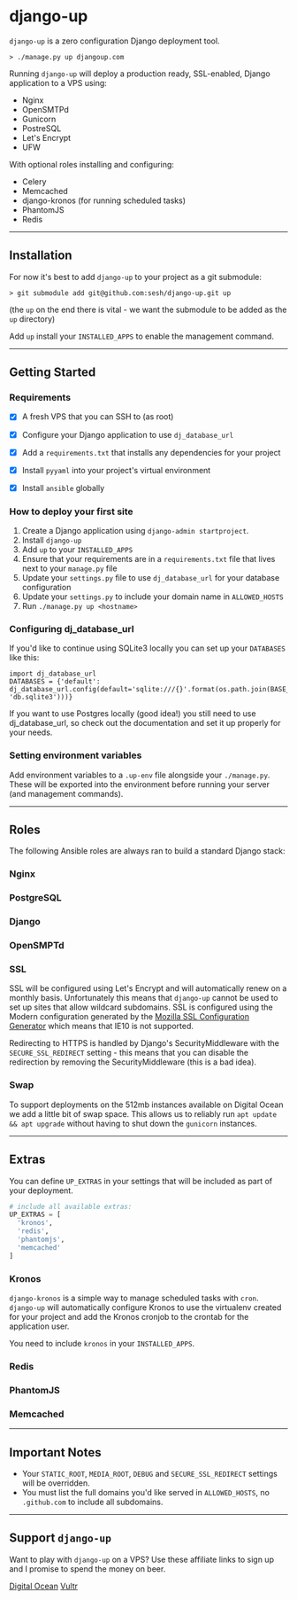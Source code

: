 # django-up

`django-up` is a zero configuration Django deployment tool.


```shell
> ./manage.py up djangoup.com
```


Running `django-up` will deploy a production ready, SSL-enabled, Django application to a VPS using:

- Nginx
- OpenSMTPd
- Gunicorn
- PostreSQL
- Let's Encrypt
- UFW


With optional roles installing and configuring:

- Celery
- Memcached
- django-kronos (for running scheduled tasks)
- PhantomJS
- Redis


---

## Installation

For now it's best to add `django-up` to your project as a git submodule:

```shell
> git submodule add git@github.com:sesh/django-up.git up
```

(the `up` on the end there is vital - we want the submodule to be added as the `up` directory)

Add `up` install your `INSTALLED_APPS` to enable the management command.


---


## Getting Started

### Requirements

- [x] A fresh VPS that you can SSH to (as root)
- [x] Configure your Django application to use `dj_database_url`
- [x] Add a `requirements.txt` that installs any dependencies for your project
- [x] Install `pyyaml` into your project's virtual environment
- [x] Install `ansible` globally


### How to deploy your first site

1. Create a Django application using `django-admin startproject`.
2. Install `django-up`
3. Add `up` to your `INSTALLED_APPS`
4. Ensure that your requirements are in a `requirements.txt` file that lives next to your `manage.py` file
5. Update your `settings.py` file to use `dj_database_url` for your database configuration
6. Update your `settings.py` to include your domain name in `ALLOWED_HOSTS`
7. Run `./manage.py up <hostname>`


### Configuring dj_database_url

If you'd like to continue using SQLite3 locally you can set up your `DATABASES` like this:

```
import dj_database_url
DATABASES = {'default': dj_database_url.config(default='sqlite:///{}'.format(os.path.join(BASE_DIR, 'db.sqlite3')))}
```

If you want to use Postgres locally (good idea!) you still need to use dj_database_url, so check out the documentation
and set it up properly for your needs.


### Setting environment variables

Add environment variables to a `.up-env` file alongside your `./manage.py`. These will be exported into the environment
before running your server (and management commands).

---

## Roles

The following Ansible roles are always ran to build a standard Django stack:


### Nginx


### PostgreSQL


### Django


### OpenSMPTd


### SSL

SSL will be configured using Let's Encrypt and will automatically renew on a monthly basis. Unfortunately this means
that `django-up` cannot be used to set up sites that allow wildcard subdomains. SSL is configured using the Modern
configuration generated by the [Mozilla SSL Configuration Generator][moz-ssl] which means that IE10 is not supported.

Redirecting to HTTPS is handled by Django's SecurityMiddleware with the `SECURE_SSL_REDIRECT` setting - this means that
you can disable the redirection by removing the SecurityMiddleware (this is a bad idea).


### Swap

To support deployments on the 512mb instances available on Digital Ocean we add a little bit of swap space. This allows
us to reliably run `apt update && apt upgrade` without having to shut down the `gunicorn` instances.


---

## Extras

You can define `UP_EXTRAS` in your settings that will be included as part of your deployment.

```python
# include all available extras:
UP_EXTRAS = [
  'kronos',
  'redis',
  'phantomjs',
  'memcached'
]
```


### Kronos

`django-kronos` is a simple way to manage scheduled tasks with `cron`. `django-up` will automatically configure Kronos
to use the virtualenv created for your project and add the Kronos cronjob to the crontab for the application user.

You need to include `kronos` in your `INSTALLED_APPS`.


### Redis


### PhantomJS


### Memcached


---


## Important Notes

- Your `STATIC_ROOT`, `MEDIA_ROOT`, `DEBUG` and `SECURE_SSL_REDIRECT` settings will be overridden.
- You must list the full domains you'd like served in `ALLOWED_HOSTS`, no `.github.com` to include all subdomains.


---

## Support `django-up`

Want to play with `django-up` on a VPS? Use these affiliate links to sign up and I promise to spend the money on beer.

[Digital Ocean](https://m.do.co/c/c1152c27c002)
[Vultr](http://www.vultr.com/?ref=6899304)


[moz-ssl]: https://mozilla.github.io/server-side-tls/ssl-config-generator/
